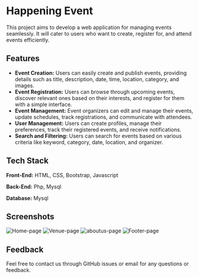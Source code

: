 # Happening Event

This project aims to develop a web application for managing events seamlessly. It will cater to users who want to create, register for, and attend events efficiently.




## Features

-   **Event Creation:** Users can easily create and publish events, providing details such as title, description, date, time, location, category, and images.
-   **Event Registration:** Users can browse through upcoming events, discover relevant ones based on their interests, and register for them with a simple interface.
-   **Event Management:** Event organizers can edit and manage their events, update schedules, track registrations, and communicate with attendees.
-   **User Management:** Users can create profiles, manage their preferences, track their registered events, and receive notifications.
-   **Search and Filtering:** Users can search for events based on various criteria like keyword, category, date, location, and organizer.


## Tech Stack

**Front-End:** HTML, CSS, Bootstrap, Javascript

**Back-End:** Php, Mysql

**Database:** Mysql




## Screenshots

![Home-page](https://user-images.githubusercontent.com/72445333/192084852-823b8766-824f-4a96-8f94-8d5c97b94cb7.jpg)
![Venue-page](https://user-images.githubusercontent.com/72445333/192084865-bf86ec64-69c1-452d-82ea-7c726b94150d.jpg)
![aboutus-page](https://user-images.githubusercontent.com/72445333/192084871-2347f119-8c50-4d94-a6d4-0bfd9843201c.jpg)
![Footer-page](https://user-images.githubusercontent.com/72445333/192084879-d3e8e67b-056b-404c-8be9-55d80c1edf3e.jpg)



## Feedback

Feel free to contact us through GitHub issues or email for any questions or feedback.


